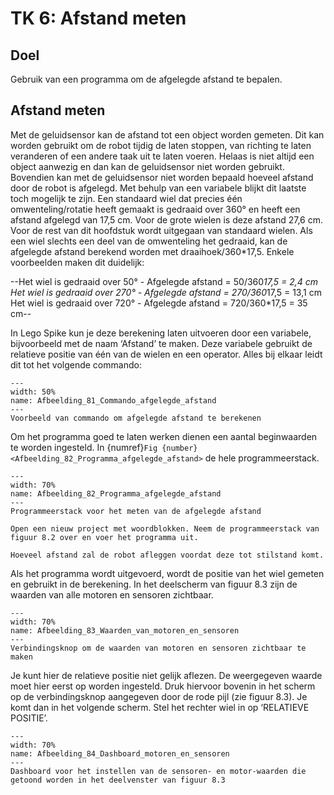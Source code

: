 # TK 6: Afstand meten

## Doel
Gebruik van een programma om de afgelegde afstand te bepalen.
 
## Afstand meten
Met de geluidsensor kan de afstand tot een object worden gemeten. Dit kan worden gebruikt om de robot tijdig de laten stoppen, van richting te laten veranderen of een andere taak uit te laten voeren. Helaas is niet altijd een object aanwezig en dan kan de geluidsensor niet worden gebruikt. Bovendien kan met de geluidsensor niet worden bepaald hoeveel afstand door de robot is afgelegd. Met behulp van een variabele blijkt dit laatste toch mogelijk te zijn. 
Een standaard wiel dat precies één omwenteling/rotatie heeft gemaakt is gedraaid over 360° en heeft een afstand afgelegd van 17,5 cm. Voor de grote wielen is deze afstand 27,6 cm. Voor de rest van dit hoofdstuk wordt uitgegaan van standaard wielen. Als een wiel slechts een deel van de omwenteling het gedraaid, kan de afgelegde afstand berekend worden met draaihoek/360*17,5. Enkele voorbeelden maken dit duidelijk:

--Het wiel is gedraaid over 50° - Afgelegde afstand = 50/360*17,5 = 2,4 cm
Het wiel is gedraaid over 270° - Afgelegde afstand = 270/360*17,5 = 13,1 cm
Het wiel is gedraaid over 720° - Afgelegde afstand = 720/360*17,5 = 35 cm--

In Lego Spike kun je deze berekening laten uitvoeren door een variabele, bijvoorbeeld met de naam ‘Afstand’ te maken. Deze variabele gebruikt de relatieve positie van één van de wielen en een operator. Alles bij elkaar leidt dit tot het volgende commando:

```{figure} Figures/Afbeelding_81_Commando_afgelegde_afstand.png
---
width: 50%
name: Afbeelding_81_Commando_afgelegde_afstand
---
Voorbeeld van commando om afgelegde afstand te berekenen 
``` 

Om het programma goed te laten werken dienen een aantal beginwaarden te worden ingesteld. In {numref}`Fig {number} <Afbeelding_82_Programma_afgelegde_afstand>` de hele programmeerstack.

```{figure} Figures/Afbeelding_82_Programma_afgelegde_afstand.png
---
width: 70%
name: Afbeelding_82_Programma_afgelegde_afstand
---
Programmeerstack voor het meten van de afgelegde afstand  
``` 

```{exercise} Programma 'Afgelegde afstand'
Open een nieuw project met woordblokken. Neem de programmeerstack van figuur 8.2 over en voer het programma uit.                                    
```

```{exercise} 
Hoeveel afstand zal de robot afleggen voordat deze tot stilstand komt.                                    
```

Als het programma wordt uitgevoerd, wordt de positie van het wiel gemeten en gebruikt in de berekening. In het deelscherm van figuur 8.3 zijn de waarden van alle motoren en sensoren zichtbaar.

```{figure} Figures/Afbeelding_83_Waarden_van_motoren_en_sensoren.png
---
width: 70%
name: Afbeelding_83_Waarden_van_motoren_en_sensoren
---
Verbindingsknop om de waarden van motoren en sensoren zichtbaar te maken  
``` 

Je kunt hier de relatieve positie niet gelijk aflezen. De weergegeven waarde moet hier eerst op worden ingesteld. Druk hiervoor bovenin in het scherm op de verbindingsknop aangegeven door de rode pijl (zie figuur 8.3). Je komt dan in het volgende scherm. Stel het rechter wiel in op ‘RELATIEVE POSITIE’.

```{figure} Figures/Afbeelding_84_Dashboard_motoren_en_sensoren.png
---
width: 70%
name: Afbeelding_84_Dashboard_motoren_en_sensoren
---
Dashboard voor het instellen van de sensoren- en motor-waarden die getoond worden in het deelvenster van figuur 8.3  
``` 
